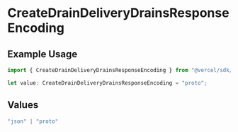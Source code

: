 # CreateDrainDeliveryDrainsResponseEncoding

## Example Usage

```typescript
import { CreateDrainDeliveryDrainsResponseEncoding } from "@vercel/sdk/models/createdrainop.js";

let value: CreateDrainDeliveryDrainsResponseEncoding = "proto";
```

## Values

```typescript
"json" | "proto"
```